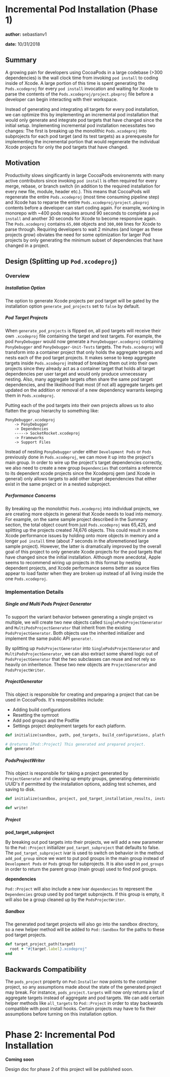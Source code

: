 # Incremental Pod Installation (Phase 1)
**author:** sebastianv1

**date:** 10/31/2018

## Summary
A growing pain for developers using CocoaPods in a large codebase (>300 dependencies) is the wall clock time from invoking `pod install` to coding inside of Xcode. A large portion of this time is spent generating the `Pods.xcodeproj` for every `pod install` invocation and waiting for Xcode to parse the contents of the `Pods.xcodeproj/project.pbxproj` file before a developer can begin interacting with their workspace.

Instead of generating and integrating all targets for every pod installation, we can optimize this by implementing an incremental pod installation that would only generate and integrate pod targets that have changed since the initial setup. Implementing incremental pod installation necessitates two changes: The first is breaking up the monolithic `Pods.xcodeproj` into subprojects for each pod target (and its test targets) as a prerequesite for implementing the incremental portion that would regenerate the individual Xcode projects for only the pod targets that have changed.

## Motivation
Productivity slows singificantly in large CocoaPods environemnts with many active contributors since invoking `pod install` is often required for every merge, rebase, or branch switch (in addition to the required installation for every new file, module, header etc.). This means that CocoaPods will regenerate the entire `Pods.xcodeproj` (most time consuming pipeline step) and Xcode has to reparse the entire `Pods.xcodeproj/project.pbxproj` contents before a developer can start coding again. For example, working in monorepo with ~400 pods requires around 90 seconds to complete a `pod install` and another 30 seconds for Xcode to become responsive again. The `Pods.xcodeproj` contains `65,000` objects and `300,000` lines for Xcode to parse through. Requiring developers to wait 2 minutes (and longer as these projects grow) obviates the need for some optimization for larger Pod projects by only generating the minimum subset of dependencies that have changed in a project.


## Design (Splitting up `Pod.xcodeproj`)
### Overview
##### Installation Option
The option to generate Xcode projects per pod target will be gated by the installation option `generate_pod_projects` set to `false` by default.

##### Pod Target Projects 
When `generate_pod_projects` is flipped on, all pod targets will receive their own `.xcodeproj` file containing the target and test targets. For example, the pod `PonyDebugger` would now generate a `PonyDebugger.xcodeproj` containing `PonyDebugger` and `PonyDebugger-Unit-Tests` targets. The `Pods.xcodeproj` will transform into a container project that only holds the aggregate targets and nests each of the pod target projects. It makes sense to keep aggregate targets inside `Pods.xcodeproj` instead of breaking them out into their own projects since they already act as a container target that holds all target dependencies per user target and would only produce unnecessary nesting. Also, many aggregate targets often share the same pod target dependencies, and the likelihood that most (if not all) aggregate targets get updated on the addition or removal of a new dependency warrants keeping them in `Pods.xcodeproj`.


Putting each of the pod targets into their own projects allows us to also flatten the group hierarchy to something like:
```
PonyDebugger.xcodeproj
	-> PonyDebugger
	-> Dependencies
	-----> SocketRocket.xcodeproj
	-> Frameworks
	-> Support Files
```
Instead of nesting `PonyDebugger` under either `Development Pods` or `Pods` previously done in `Pods.xcodeproj`, we can move it up into the project's main group. In order to wire up the project's target dependencies correctly, we also need to create a new group `Dependencies` that contains a reference to its dependent xcode projects since the Xcodeproj gem (and Xcode in general) only allows targets to add other target dependencies that either exist in the same project or in a nested subproject.

##### Performance Concerns
By breaking up the monolothic `Pods.xcodeproj` into individual projects, we are creating more objects in general that Xcode needs to load into memory. For example, on the same sample project described in the Summary section, the total object count from just `Pods.xcodeproj` was 65,425,  and splitting up the projects created 74,676 objects. This could result in some Xcode performance issues by holding onto more objects in memory and a longer `pod install` time (about 7 seconds in the aforemetioned large sample project). However, the latter is dramatically improved by the overall goal of this project to only generate Xcode projects for the pod targets that have changed since the initial installation. Although more anecdotal, Apple seems to recommend wiring up projects in this format by nesting dependent projects, and Xcode performance seems better as source files appear to load faster when they are broken up instead of all living inside the one `Pods.xcodeproj`.


### Implementation Details
##### Single and Multi Pods Project Generator
To support the variant behavior between generating a single project vs multiple, we will create two new objects called `SinglePodsProjectGenerator` and `MultiPodsProjectGenerator` that inherit from the existing `PodsProjectGenerator`. Both objects use the inherited initializer and implement the same public API `generate!`.

By splitting up `PodsProjectGenerator` into `SinglePodsProjectGenerator` and `MultiPodsProjectGenerator`, we can also extract some shared logic out of `PodsProjectGenerator` that the two subclasses can reuse and not rely so heavily on inheritence. These two new objects are `ProjectGenerator` and `PodsProjectWriter`.

##### ProjectGenerator
This object is responsible for creating and preparing a project that can be used in CocoaPods. It's responsibilites include:
- Adding build configurations
- Resetting the symroot
- Add pod groups and the Podfile
- Settings project deployment targets for each platform.

```ruby
def initialize(sandbox, path, pod_targets, build_configurations, platforms, pod_target_subproject, object_version=nil, podfile_path=nil)

# @returns [Pod::Project] This generated and prepared project.
def generate!
```

##### PodsProjectWriter
This object is responsbile for taking a project generated by `ProjectGenerator` and cleaning up empty groups, generating deterministic UUID's if permitted by the installation options, adding test schemes, and saving to disk.

```ruby
def initialize(sandbox, project, pod_target_installation_results, installation_options)

def write!
```

##### Project
**pod_target_subproject**

By breaking out pod targets into their projects, we will add a new parameter to the `Pod::Project` initializer `pod_target_subproject` that defaults to false.
The `pod_target_subproject` ivar is used to switch on behavior in the method `add_pod_group` since we want to put pod groups in the main group instead of `Development Pods` or `Pods` group for subprojects. It is also used in `pod_groups` in order to return the parent group (main group) used to find pod groups.

**dependencies**

`Pod::Project` will also include a new ivar `dependencies` to represent the `Dependencies` group used by pod target subprojects. If this group is empty, it will also be a group cleaned up by the `PodsProjectWriter`.

##### Sandbox
The generated pod target projects will also go into the sandbox directory, so a new helper method will be added to `Pod::Sandbox` for the paths to these pod target projects.
```ruby
def target_project_path(target)
  root + "#{target.label}.xcodeproj"
end
```

## Backwards Compatibility
The `pods_project` property on `Pod:Installer` now points to the container project, so any assumptions made about the state of the generated project may break. For instance, `pods_project.targets` will now only returns a list of aggregate targets instead of aggregate and pod targets. We can add certain helper methods like `all_targets` to `Pod::Project` in order to stay backwards compatible with post install hooks. Certain projects may have to fix their assumptions before turning on this installation option.

# Phase 2: Incremental Pod Installation
**Coming soon**

Design doc for phase 2 of this project will be published soon.

